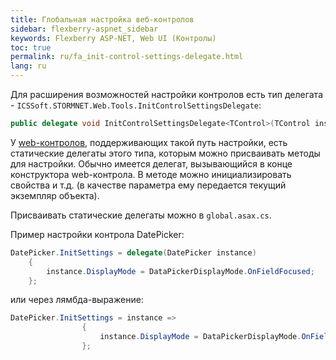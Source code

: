 ```yaml
---
title: Глобальная настройка веб-контролов
sidebar: flexberry-aspnet_sidebar
keywords: Flexberry ASP-NET, Web UI (Контролы)
toc: true
permalink: ru/fa_init-control-settings-delegate.html
lang: ru
---
```


Для расширения возможностей настройки контролов есть тип делегата - `ICSSoft.STORMNET.Web.Tools.InitControlSettingsDelegate`:

```csharp
public delegate void InitControlSettingsDelegate<TControl>(TControl instance) where TControl : Control;
```

У [web-контролов](fa_web-controls.html), поддерживающих такой путь настройки, есть статические делегаты этого типа, которым можно присваивать методы для настройки. Обычно имеется делегат, вызывающийся в конце конструктора web-контрола. В методе можно инициализировать свойства и т.д. (в качестве параметра ему передается текущий экземпляр объекта).

Присваивать статические делегаты можно в `global.asax.cs`.

Пример настройки контрола DatePicker:

```csharp
DatePicker.InitSettings = delegate(DatePicker instance)
    {
        instance.DisplayMode = DataPickerDisplayMode.OnFieldFocused;
    };
```

или через лямбда-выражение:

```csharp
DatePicker.InitSettings = instance =>
                {
                    instance.DisplayMode = DataPickerDisplayMode.OnFieldFocused;
                };
```
